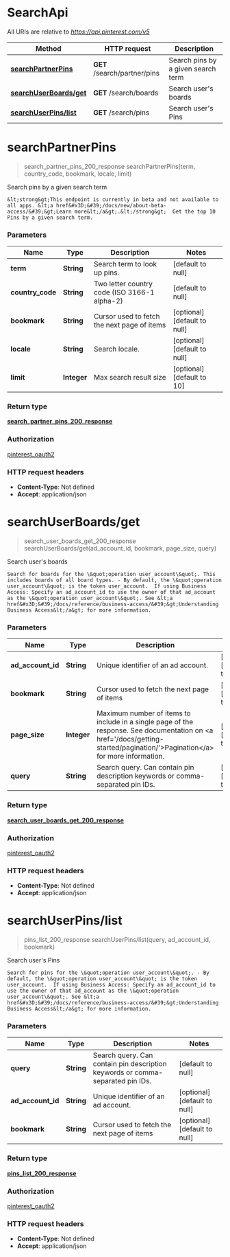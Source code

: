 # SearchApi

All URIs are relative to *https://api.pinterest.com/v5*

| Method | HTTP request | Description |
|------------- | ------------- | -------------|
| [**searchPartnerPins**](SearchApi.md#searchPartnerPins) | **GET** /search/partner/pins | Search pins by a given search term |
| [**searchUserBoards/get**](SearchApi.md#searchUserBoards/get) | **GET** /search/boards | Search user&#39;s boards |
| [**searchUserPins/list**](SearchApi.md#searchUserPins/list) | **GET** /search/pins | Search user&#39;s Pins |


<a name="searchPartnerPins"></a>
# **searchPartnerPins**
> search_partner_pins_200_response searchPartnerPins(term, country\_code, bookmark, locale, limit)

Search pins by a given search term

    &lt;strong&gt;This endpoint is currently in beta and not available to all apps. &lt;a href&#x3D;&#39;/docs/new/about-beta-access/&#39;&gt;Learn more&lt;/a&gt;.&lt;/strong&gt;  Get the top 10 Pins by a given search term.

### Parameters

|Name | Type | Description  | Notes |
|------------- | ------------- | ------------- | -------------|
| **term** | **String**| Search term to look up pins. | [default to null] |
| **country\_code** | **String**| Two letter country code (ISO 3166-1 alpha-2) | [default to null] |
| **bookmark** | **String**| Cursor used to fetch the next page of items | [optional] [default to null] |
| **locale** | **String**| Search locale. | [optional] [default to null] |
| **limit** | **Integer**| Max search result size | [optional] [default to 10] |

### Return type

[**search_partner_pins_200_response**](../Models/search_partner_pins_200_response.md)

### Authorization

[pinterest_oauth2](../README.md#pinterest_oauth2)

### HTTP request headers

- **Content-Type**: Not defined
- **Accept**: application/json

<a name="searchUserBoards/get"></a>
# **searchUserBoards/get**
> search_user_boards_get_200_response searchUserBoards/get(ad\_account\_id, bookmark, page\_size, query)

Search user&#39;s boards

    Search for boards for the \&quot;operation user_account\&quot;. This includes boards of all board types. - By default, the \&quot;operation user_account\&quot; is the token user_account.  If using Business Access: Specify an ad_account_id to use the owner of that ad_account as the \&quot;operation user_account\&quot;. See &lt;a href&#x3D;&#39;/docs/reference/business-access/&#39;&gt;Understanding Business Access&lt;/a&gt; for more information.

### Parameters

|Name | Type | Description  | Notes |
|------------- | ------------- | ------------- | -------------|
| **ad\_account\_id** | **String**| Unique identifier of an ad account. | [optional] [default to null] |
| **bookmark** | **String**| Cursor used to fetch the next page of items | [optional] [default to null] |
| **page\_size** | **Integer**| Maximum number of items to include in a single page of the response. See documentation on &lt;a href&#x3D;&#39;/docs/getting-started/pagination/&#39;&gt;Pagination&lt;/a&gt; for more information. | [optional] [default to 25] |
| **query** | **String**| Search query. Can contain pin description keywords or comma-separated pin IDs. | [optional] [default to null] |

### Return type

[**search_user_boards_get_200_response**](../Models/search_user_boards_get_200_response.md)

### Authorization

[pinterest_oauth2](../README.md#pinterest_oauth2)

### HTTP request headers

- **Content-Type**: Not defined
- **Accept**: application/json

<a name="searchUserPins/list"></a>
# **searchUserPins/list**
> pins_list_200_response searchUserPins/list(query, ad\_account\_id, bookmark)

Search user&#39;s Pins

    Search for pins for the \&quot;operation user_account\&quot;. - By default, the \&quot;operation user_account\&quot; is the token user_account.  If using Business Access: Specify an ad_account_id to use the owner of that ad_account as the \&quot;operation user_account\&quot;. See &lt;a href&#x3D;&#39;/docs/reference/business-access/&#39;&gt;Understanding Business Access&lt;/a&gt; for more information.

### Parameters

|Name | Type | Description  | Notes |
|------------- | ------------- | ------------- | -------------|
| **query** | **String**| Search query. Can contain pin description keywords or comma-separated pin IDs. | [default to null] |
| **ad\_account\_id** | **String**| Unique identifier of an ad account. | [optional] [default to null] |
| **bookmark** | **String**| Cursor used to fetch the next page of items | [optional] [default to null] |

### Return type

[**pins_list_200_response**](../Models/pins_list_200_response.md)

### Authorization

[pinterest_oauth2](../README.md#pinterest_oauth2)

### HTTP request headers

- **Content-Type**: Not defined
- **Accept**: application/json

